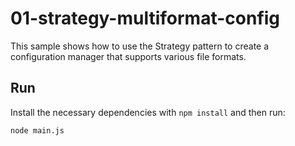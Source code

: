 # 01-strategy-multiformat-config

This sample shows how to use the Strategy pattern to create a configuration manager that supports various file formats.

## Run

Install the necessary dependencies with `npm install` and then run:

```bash
node main.js
```

